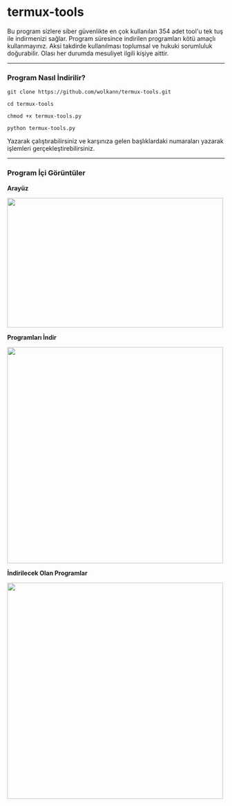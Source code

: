 # termux-tools
Bu program sizlere siber güvenlikte en çok kullanılan 354 adet tool'u tek tuş ile indirmenizi sağlar. Program süresince indirilen programları kötü amaçlı kullanmayınız. Aksi takdirde kullanılması toplumsal ve hukuki sorumluluk doğurabilir. Olası her durumda mesuliyet ilgili kişiye aittir.

---

### Program Nasıl İndirilir?

`git clone https://github.com/wolkann/termux-tools.git`

`cd termux-tools`

`chmod +x termux-tools.py`

`python termux-tools.py`

Yazarak çalıştırabilirsiniz ve karşınıza gelen başlıklardaki numaraları yazarak işlemleri gerçekleştirebilirsiniz.

---

### Program İçi Görüntüler

**Arayüz**

<img src="https://github.com/wolkann/termux-tools/blob/main/imgs/arayuz.jpeg" width="500" height="300">


**Programları İndir**

<img src="https://github.com/wolkann/termux-tools/blob/main/imgs/indirilecek_olan_programlar.jpeg" width="500" height="500">


**İndirilecek Olan Programlar**

<img src="https://github.com/wolkann/termux-tools/blob/main/imgs/programlar%C4%B1_indirme.jpeg" width="500" height="500">
